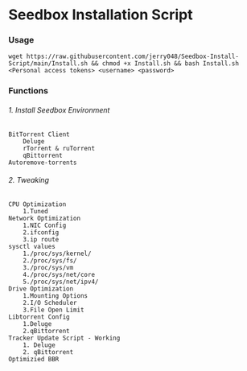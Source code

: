 # Seedbox Installation Script
### Usage

`wget https://raw.githubusercontent.com/jerry048/Seedbox-Install-Script/main/Install.sh && chmod +x Install.sh && bash Install.sh <Personal access tokens> <username> <password>`
### Functions
###### 1. Install Seedbox Environment
	BitTorrent Client
		Deluge
		rTorrent & ruTorrent
		qBittorrent
	Autoremove-torrents
###### 2. Tweaking
	CPU Optimization
		1.Tuned
	Network Optimization
		1.NIC Config
		2.ifconfig
		3.ip route
	sysctl values
		1./proc/sys/kernel/
		2./proc/sys/fs/
		3./proc/sys/vm
		4./proc/sys/net/core
		5./proc/sys/net/ipv4/
	Drive Optimization
		1.Mounting Options
		2.I/O Scheduler
		3.File Open Limit
	Libtorrent Config
		1.Deluge
		2.qBittorrent
	Tracker Update Script - Working
		1. Deluge
		2. qBittorrent 
	Optimizied BBR

